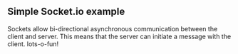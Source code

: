 ## Simple Socket.io example

Sockets allow bi-directional asynchronous communication between the client and server. This means that the server can initiate a message with the client. lots-o-fun!
